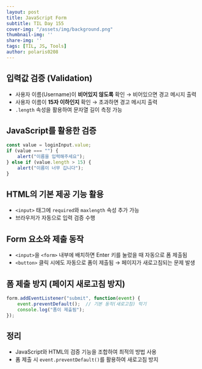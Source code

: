 ```yaml
---
layout: post
title: JavaScript Form
subtitle: TIL Day 155
cover-img: "/assets/img/background.png"
thumbnail-img: ''
share-img: ''
tags: [TIL, JS, Tools]
author: polaris0208
---
```


## 입력값 검증 (Validation)
- 사용자 이름(Username)이 **비어있지 않도록** 확인 → 비어있으면 경고 메시지 출력
- 사용자 이름이 **15자 이하인지** 확인 → 초과하면 경고 메시지 출력
- `.length` 속성을 활용하여 문자열 길이 측정 가능

## JavaScript를 활용한 검증

```javascript
const value = loginInput.value;
if (value === "") {
    alert("이름을 입력해주세요");
} else if (value.length > 15) {
    alert("이름이 너무 깁니다");
}
```

## HTML의 기본 제공 기능 활용
- `<input>` 태그에 `required`와 `maxlength` 속성 추가 가능
- 브라우저가 자동으로 입력 검증 수행

## Form 요소와 제출 동작
- `<input>`을 `<form>` 내부에 배치하면 Enter 키를 눌렀을 때 자동으로 폼 제출됨
- `<button>` 클릭 시에도 자동으로 폼이 제출됨 → 페이지가 새로고침되는 문제 발생

## 폼 제출 방지 (페이지 새로고침 방지)

```javascript
form.addEventListener("submit", function(event) {
    event.preventDefault();  // 기본 동작(새로고침) 막기
    console.log("폼이 제출됨");
});
```

## 정리
- JavaScript와 HTML의 검증 기능을 조합하여 최적의 방법 사용
- 폼 제출 시 `event.preventDefault()`를 활용하여 새로고침 방지